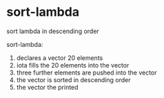# sort-lambda
sort lambda in descending order

sort-lambda:
1. declares a vector 20 elements
2. iota fills the 20 elements into the vector
3. three further elements are pushed into the vector
4. the vector is sorted in descending order
5. the vector the printed

